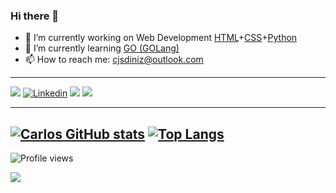 ### Hi there 👋

<!--
**cjsdiniz/cjsdiniz** is a ✨ _special_ ✨ repository because its `README.md` (this file) appears on your GitHub profile.

Here are some ideas to get you started:

- 🔭 I’m currently working on Web Development [HTML+CSS+JavaScript](https://www.w3schools.com/) and [Python](https://www.python.org/)
- 🌱 I’m currently learning Python and GO (GOlang)
- 👯 I’m looking to collaborate on ...
- 🤔 I’m looking for help with ...
- 💬 Ask me about ...
- 📫 How to reach me: cjsdiniz@outlook.com
- 😄 Pronouns: ...
- ⚡ Fun fact: ...
-->

- 🔭 I’m currently working on Web Development [HTML](https://en.wikipedia.org/wiki/HTML)+[CSS](https://en.wikipedia.org/wiki/CSS)+[Python](https://www.python.org/) 
- 🌱 I’m currently learning [GO (GOLang)](https://golang.org/)
- 📫 How to reach me: cjsdiniz@outlook.com
---
[![](https://img.shields.io/badge/-Rocketseat-blueviolet?style=flat)](https://app.rocketseat.com.br/me/cjsdiniz-1624290006982)
[![Linkedin](https://img.shields.io/badge/-LinkedIn-0077b5?style=flat&labelColor=0077b5&logo=linkedin&Color=white)](https://www.linkedin.com/in/cjdiniz)
[![](https://img.shields.io/badge/-Buy%20me%20a%20coffee-yellow)](https://www.buymeacoffee.com/cjsdiniz)
[![](https://img.shields.io/badge/-PayPal.Me-blue)](https://www.paypal.com/paypalme/cjdiniz)

---
<!-- Stats -->
[![Carlos GitHub stats](https://github-readme-stats.vercel.app/api?username=cjsdiniz&hide=stars,prs,issues&show_icons=true&theme=default )](https://github.com/anuraghazra/github-readme-stats)
[![Top Langs](https://github-readme-stats.vercel.app/api/top-langs/?username=cjsdiniz&layout=compact)](https://github.com/anuraghazra/github-readme-stats)
---

![Profile views](https://komarev.com/ghpvc/?username=cjsdiniz)

![](https://hit.yhype.me/github/profile?user_id=67067863)
